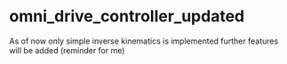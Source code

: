 # omni_drive_controller_updated
As of now only simple inverse kinematics is implemented
further features will be added (reminder for me)
